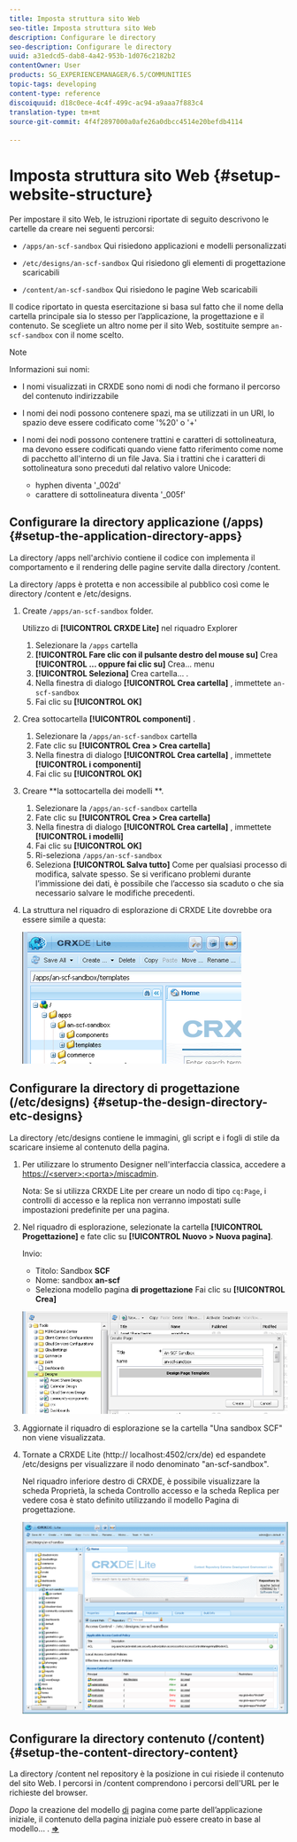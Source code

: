 ```yaml
---
title: Imposta struttura sito Web
seo-title: Imposta struttura sito Web
description: Configurare le directory
seo-description: Configurare le directory
uuid: a31edcd5-dab8-4a42-953b-1d076c2182b2
contentOwner: User
products: SG_EXPERIENCEMANAGER/6.5/COMMUNITIES
topic-tags: developing
content-type: reference
discoiquuid: d18c0ece-4c4f-499c-ac94-a9aaa7f883c4
translation-type: tm+mt
source-git-commit: 4f4f2897000a0afe26a0dbcc4514e20befdb4114

---
```



# Imposta struttura sito Web {#setup-website-structure}

Per impostare il sito Web, le istruzioni riportate di seguito descrivono le cartelle da creare nei seguenti percorsi:

* `/apps/an-scf-sandbox`
Qui risiedono applicazioni e modelli personalizzati

* `/etc/designs/an-scf-sandbox`
Qui risiedono gli elementi di progettazione scaricabili

* `/content/an-scf-sandbox`
Qui risiedono le pagine Web scaricabili

Il codice riportato in questa esercitazione si basa sul fatto che il nome della cartella principale sia lo stesso per l’applicazione, la progettazione e il contenuto. Se scegliete un altro nome per il sito Web, sostituite sempre `an-scf-sandbox` con il nome scelto.

>[!NOTE]
>
>Informazioni sui nomi:
>
>* I nomi visualizzati in CRXDE sono nomi di nodi che formano il percorso del contenuto indirizzabile
>* I nomi dei nodi possono contenere spazi, ma se utilizzati in un URI, lo spazio deve essere codificato come &#39;%20&#39; o &#39;+&#39;
>* I nomi dei nodi possono contenere trattini e caratteri di sottolineatura, ma devono essere codificati quando viene fatto riferimento come nome di pacchetto all&#39;interno di un file Java. Sia i trattini che i caratteri di sottolineatura sono preceduti dal relativo valore Unicode:
>
>   * hyphen diventa &#39;_002d&#39;
>   * carattere di sottolineatura diventa &#39;_005f&#39;

## Configurare la directory applicazione (/apps) {#setup-the-application-directory-apps}

La directory /apps nell&#39;archivio contiene il codice con implementa il comportamento e il rendering delle pagine servite dalla directory /content.

La directory /apps è protetta e non accessibile al pubblico così come le directory /content e /etc/designs.

1. Create `/apps/an-scf-sandbox` folder.

   Utilizzo di **[!UICONTROL CRXDE Lite]** nel riquadro Explorer

   1. Selezionare la `/apps` cartella
   1. **[!UICONTROL Fare clic con il pulsante destro del mouse su]** Crea **[!UICONTROL ... oppure fai clic su]** Crea... menu
   1. **[!UICONTROL Seleziona]** Crea cartella... .
   1. Nella finestra di dialogo **[!UICONTROL Crea cartella]** , immettete `an-scf-sandbox`
   1. Fai clic su **[!UICONTROL OK]**

1. Crea sottocartella **[!UICONTROL componenti]** .

   1. Selezionare la `/apps/an-scf-sandbox` cartella
   1. Fate clic su **[!UICONTROL Crea > Crea cartella]**
   1. Nella finestra di dialogo **[!UICONTROL Crea cartella]** , immettete **[!UICONTROL i componenti]**
   1. Fai clic su **[!UICONTROL OK]**

1. Creare **la sottocartella dei modelli **.

   1. Selezionare la `/apps/an-scf-sandbox` cartella
   1. Fate clic su **[!UICONTROL Crea > Crea cartella]**
   1. Nella finestra di dialogo **[!UICONTROL Crea cartella]** , immettete **[!UICONTROL i modelli]**
   1. Fai clic su **[!UICONTROL OK]**
   1. Ri-seleziona `/apps/an-scf-sandbox`
   1. Seleziona **[!UICONTROL Salva tutto]**
   Come per qualsiasi processo di modifica, salvate spesso. Se si verificano problemi durante l’immissione dei dati, è possibile che l’accesso sia scaduto o che sia necessario salvare le modifiche precedenti.

1. La struttura nel riquadro di esplorazione di CRXDE Lite dovrebbe ora essere simile a questa:

   ![chlimage_1-44](assets/chlimage_1-44.png)

## Configurare la directory di progettazione (/etc/designs) {#setup-the-design-directory-etc-designs}

La directory /etc/designs contiene le immagini, gli script e i fogli di stile da scaricare insieme al contenuto della pagina.

1. Per utilizzare lo strumento Designer nell&#39;interfaccia classica, accedere a [https://&lt;server>:&lt;porta>/miscadmin](http://localhost:4502/miscadmin).

   Nota: Se si utilizza CRXDE Lite per creare un nodo di tipo `cq:Page`, i controlli di accesso e la replica non verranno impostati sulle impostazioni predefinite per una pagina.

1. Nel riquadro di esplorazione, selezionate la cartella **[!UICONTROL Progettazione]** e fate clic su **[!UICONTROL Nuovo > Nuova pagina]**.

   Invio:

   * Titolo: Sandbox **SCF**
   * Nome: sandbox **an-scf**
   * Seleziona modello pagina **di progettazione**
   Fai clic su **[!UICONTROL Crea]**

   ![chlimage_1-45](assets/chlimage_1-45.png)

1. Aggiornate il riquadro di esplorazione se la cartella &quot;Una sandbox SCF&quot; non viene visualizzata.

1. Tornate a CRXDE Lite (http:// localhost:4502/crx/de) ed espandete /etc/designs per visualizzare il nodo denominato &quot;an-scf-sandbox&quot;.

   Nel riquadro inferiore destro di CRXDE, è possibile visualizzare la scheda Proprietà, la scheda Controllo accesso e la scheda Replica per vedere cosa è stato definito utilizzando il modello Pagina di progettazione.

   ![chlimage_1-46](assets/chlimage_1-46.png)

## Configurare la directory contenuto (/content) {#setup-the-content-directory-content}

La directory /content nel repository è la posizione in cui risiede il contenuto del sito Web. I percorsi in /content comprendono i percorsi dell&#39;URL per le richieste del browser.

*Dopo* la creazione del modello [di](initial-app.md#createthepagetemplate) pagina come parte dell’applicazione iniziale, il contenuto della pagina iniziale può essere creato in base al modello... . [**⇒**](initial-app.md)
